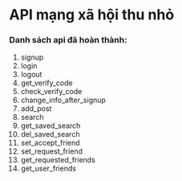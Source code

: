 # API mạng xã hội thu nhỏ
### Danh sách api đã hoàn thành:
1. signup
2. login
3. logout
4. get_verify_code
5. check_verify_code
6. change_info_after_signup
7. add_post
8. search
9. get_saved_search
10. del_saved_search
11. set_accept_friend
12. set_request_friend
13. get_requested_friends
14. get_user_friends
